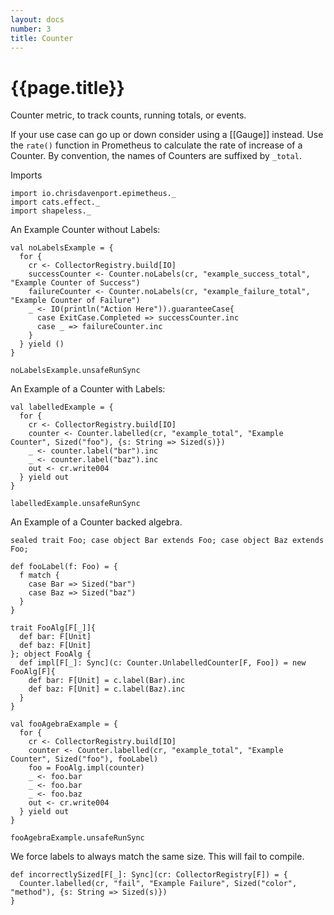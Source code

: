 ```yaml
---
layout: docs
number: 3
title: Counter
---
```


# {{page.title}}

Counter metric, to track counts, running totals, or events.

If your use case can go up or down consider using a [[Gauge]] instead.
Use the `rate()` function in Prometheus to calculate the rate of increase of a Counter.
By convention, the names of Counters are suffixed by `_total`.

Imports

```tut:silent
import io.chrisdavenport.epimetheus._
import cats.effect._
import shapeless._
```

An Example Counter without Labels:

```tut:book
val noLabelsExample = {
  for {
    cr <- CollectorRegistry.build[IO]
    successCounter <- Counter.noLabels(cr, "example_success_total", "Example Counter of Success")
    failureCounter <- Counter.noLabels(cr, "example_failure_total", "Example Counter of Failure")
    _ <- IO(println("Action Here")).guaranteeCase{
      case ExitCase.Completed => successCounter.inc
      case _ => failureCounter.inc
    }
  } yield ()
}

noLabelsExample.unsafeRunSync
```

An Example of a Counter with Labels:

```tut:book
val labelledExample = {
  for {
    cr <- CollectorRegistry.build[IO]
    counter <- Counter.labelled(cr, "example_total", "Example Counter", Sized("foo"), {s: String => Sized(s)})
    _ <- counter.label("bar").inc
    _ <- counter.label("baz").inc
    out <- cr.write004
  } yield out
}

labelledExample.unsafeRunSync
```

An Example of a Counter backed algebra.

```tut:book
sealed trait Foo; case object Bar extends Foo; case object Baz extends Foo;

def fooLabel(f: Foo) = {
  f match {
    case Bar => Sized("bar")
    case Baz => Sized("baz")
  }
}

trait FooAlg[F[_]]{
  def bar: F[Unit]
  def baz: F[Unit]
}; object FooAlg {
  def impl[F[_]: Sync](c: Counter.UnlabelledCounter[F, Foo]) = new FooAlg[F]{
    def bar: F[Unit] = c.label(Bar).inc
    def baz: F[Unit] = c.label(Baz).inc
  }
}

val fooAgebraExample = {
  for {
    cr <- CollectorRegistry.build[IO]
    counter <- Counter.labelled(cr, "example_total", "Example Counter", Sized("foo"), fooLabel)
    foo = FooAlg.impl(counter)
    _ <- foo.bar
    _ <- foo.bar
    _ <- foo.baz
    out <- cr.write004
  } yield out
}

fooAgebraExample.unsafeRunSync
```

We force labels to always match the same size. This will fail to compile.

```tut:nofail
def incorrectlySized[F[_]: Sync](cr: CollectorRegistry[F]) = {
  Counter.labelled(cr, "fail", "Example Failure", Sized("color", "method"), {s: String => Sized(s)})
}
```